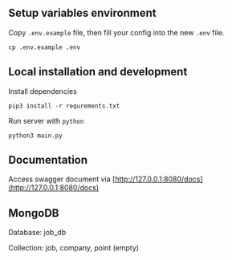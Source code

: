 ## Setup variables environment
Copy `.env.example` file, then fill your config into the new `.env` file.
```shell
cp .env.example .env
```

## Local installation and development

Install dependencies
```shell
pip3 install -r requrements.txt
```

Run server with `python`
```shell
python3 main.py
```

## Documentation
Access swagger document via [http://127.0.0.1:8080/docs](http://127.0.0.1:8080/docs)

## MongoDB
Database: job_db

Collection: job, company, point (empty)
